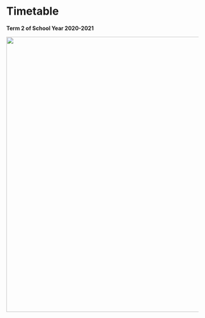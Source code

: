 # Timetable
**Term 2 of School Year 2020-2021**

<img src="https://s3.ax1x.com/2021/02/21/yTJy3n.png" width="720" class="medium-zoom-image">
